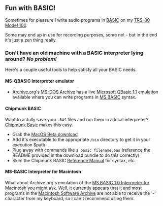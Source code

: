 ## Fun with BASIC!

Sometimes for pleasure I write audio programs in [BASIC](https://en.wikipedia.org/wiki/BASIC) on my [TRS-80 Model 100](https://en.wikipedia.org/wiki/TRS-80_Model_100).

Some may end up in use for recording purposes, some not - but in the end it's just a zen thing really.


### Don't have an old machine with a BASIC interpreter lying around? *No problem!*

Here's a couple useful tools to help satisfy all your BASIC needs.

#### MS-QBASIC Interpreter emulator
* [Archive.org](https://archive.org/)'s [MS-DOS Archive](https://archive.org/details/softwarelibrary_msdos) has a live
[Microsoft QBasic 1.1](https://archive.org/details/msdos_qbasic_megapack) emulation available where you can
write programs in [MS BASIC](https://en.wikipedia.org/wiki/Microsoft_BASIC) syntax.

#### Chipmunk BASIC
Want to actully save your `.BAS` files and run them in a local interpreter? [Chipmunk Basic](http://www.nicholson.com/rhn/basic/) makes this easy.
* Grab the [MacOS Beta download](http://www.nicholson.com/rhn/basic/)
* Add it's executable to the appropriate `/bin` directory to get it in your execution $path
* Plug away with commands like `$ basic filename.bas` (reference the README provided in the download bundle to do this correctly)
* Skim the Chipmunk BASIC [Reference Manual](http://www.nicholson.com/rhn/basic/basic.man.html) for syntax, etc.

#### MS-BASIC Interpreter for Macintosh
What about Archive.org's emulation of the [MS BASIC 1.0 Interpreter for Macintosh](https://archive.org/details/mac_MSBASIC_1) you might ask. 
Well, it currently appears that it and most programs in the [Macintosh Software Archive](https://archive.org/details/softwarelibrary_mac)
are not able to receive the '-' character from my keyboard, so I can't recommend using them.
